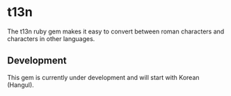 t13n
====

The t13n ruby gem makes it easy to convert between roman characters and
characters in other languages.

Development
-----------

This gem is currently under development and will start with Korean (Hangul).
